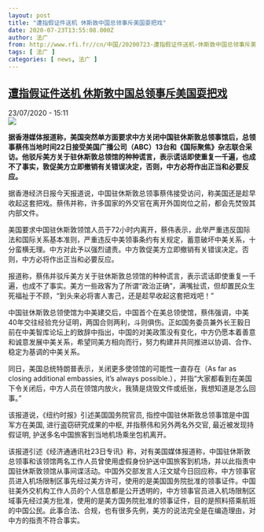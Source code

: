 ```yaml
---
layout: post
title: "遭指假证件送机 休斯敦中国总领事斥美国耍把戏"
date: 2020-07-23T13:55:08.000Z
author: 法广
from: http://www.rfi.fr//cn/中国/20200723-遭指假证件送机-休斯敦中国总领事斥美国耍把戏
tags: [ 法广 ]
categories: [ news, 法广 ]
---
```

<!--1595512508000-->
[遭指假证件送机 休斯敦中国总领事斥美国耍把戏](http://www.rfi.fr//cn/%E4%B8%AD%E5%9B%BD/20200723-%E9%81%AD%E6%8C%87%E5%81%87%E8%AF%81%E4%BB%B6%E9%80%81%E6%9C%BA-%E4%BC%91%E6%96%AF%E6%95%A6%E4%B8%AD%E5%9B%BD%E6%80%BB%E9%A2%86%E4%BA%8B%E6%96%A5%E7%BE%8E%E5%9B%BD%E8%80%8D%E6%8A%8A%E6%88%8F)
------

<div>
<div>23/07/2020 - 15:11</div><img src="https://s.rfi.fr/media/display/7775c2ec-ccdc-11ea-8dab-005056a964fe/w:310/p:16x9/2020-07-22T143223Z_1974474183_RC2EYH9G345L_RTRMADP_3_USA-CHINA-CONSULATE.JPG"><p><strong>据香港媒体报道称，美国突然单方面要求中方关闭中国驻休斯敦总领事馆后，总​​领事蔡伟当地时间22日接受美国广播公司（ABC）13台和《国际聚焦》杂志联合采访。他驳斥美方关于驻休斯敦总领馆的种种谎言，表示谎话即使重复一千遍，也成不了事实，敦促美方立即撤销有关错误决定，否则，中方必将作出正当和必要反应。</strong></p><div class="t-content__body u-clearfix"><div class="m-interstitial"></div><p>据香港经济日报今天报道说，中国驻休斯敦总​​领事蔡伟接受访问，称美国还是趁早收起这套把戏。蔡伟并称，许多国家的外交官在离开外国岗位之前，都会先焚毁其内部文件。</p><p>美国要求中国驻休斯敦领馆人员于72小时内离开，蔡伟表示，此举严重违反国际法和国际关系基本准则，严重违反中美领事条约有关规定，蓄意破坏中美关系，十分蛮横无理。中方对此予以强烈谴责。中方敦促美方立即撤销有关错误决定。否则，中方必将作出正当和必要反应。</p><p>报道称，蔡伟并驳斥美方关于驻休斯敦总领馆的种种谎言，表示谎话即使重复一千遍，也成不了事实。美方一些政客为了所谓“政治正确”，满嘴扯谎，但却置民众生死福祉于不顾，“到头来必将害人害己，还是趁早收起这套把戏吧！”</p><p>中国驻休斯敦总领使馆为中美建交后，中国首个在美总领使馆，蔡伟强调，中美40年交往经验充分证明，两国合则两利，斗则俱伤。正如国务委员兼外长王毅日前在中美智库论坛上的致辞中指出，中国的对美政策没有变化，中方仍愿本着善意和诚意发展中美关系，希望同美方相向而行，努力构建并共同推进以协调、合作、稳定为基调的中美关系。</p><p>同日，美国总统特朗普表示，关闭更多使领馆的可能性一直存在（As far as closing additional embassies, it’s always possible.），并指“大家都看到在美国下令关闭后，中方人员在领馆内放火，我猜是烧毁文件或纸张，我想知道是怎么回事。”</p><p>该报道说，《纽约时报》引述美国国务院官员, 指控中国驻休斯敦总领事馆是中国军方在美国, 进行盗窃研究成果的中枢, 并指蔡伟和另外两名外交官, 最近被发现持假证明, 护送多名中国旅客到当地机场乘坐包机离开。</p><p>该报道引述《经济通通讯社23日专讯》称，对有美国媒体报道称，中国驻休斯敦总领事和该领馆两名工作人员曾使用虚假身份护送中国旅客到机场，并以此指责中国驻休斯敦领馆从事间谍活动。中国外交部发言人汪文斌今日回应称，中方领事官员进入机场限制区事先经过美方许可，使用的是美国国务院批准的领事证件。中国驻美外交机构工作人员的个人信息都是公开透明的，中方领事官员进入机场限制区域事先经过美方批准，使用的是美方国务院批准的领事证件，目的是照料搭乘航班的中国公民。此事合法、合规，也有很多先例，美方的说法完全是在编造理由，对中方的指责不符合事实。</p><div class="o-self-promo o-self-promo--nl o-self-promo--hidden" data-selfpromo-newsletter></div><div class="o-self-promo o-self-promo--app o-self-promo--hidden" data-selfpromo-app></div></div>
</div>
